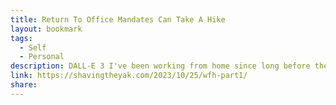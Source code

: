 ```yaml
---
title: Return To Office Mandates Can Take A Hike
layout: bookmark
tags:
  - Self
  - Personal
description: DALL-E 3 I've been working from home since long before the pandemic. It's been almost 10 years of partial 'wfh' and 6 years of full time 'wfh' for me, and frankly I don't see it ever changing on my end, without threats of physical violence or bags of money. Some…
link: https://shavingtheyak.com/2023/10/25/wfh-part1/
share:
---
```



